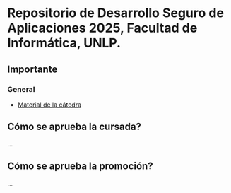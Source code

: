# Repositorio de Desarrollo Seguro de Aplicaciones 2025, Facultad de Informática, UNLP. 
 
## Importante 
 
### General 
 
- [Material de la cátedra](https://placeholder.com) 
 
## Cómo se aprueba la cursada? 
 
... 
 
## Cómo se aprueba la promoción? 
 
... 

